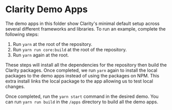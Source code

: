 # Clarity Demo Apps

The demo apps in this folder show Clarity's minimal default setup across several
different frameworks and libraries. To run an example, complete the following steps:

1. Run `yarn` at the root of the repository.
2. Run `yarn run core:build` at the root of the repository.
3. Run `yarn` again at the root.

These steps will install all the dependencies for the repository then build the
Clarity packages. Once completed, we run `yarn` again to install the local packages
to the demo apps instead of using the packages on NPM. This extra install links
the local package to the app allowing us to test local changes.

Once completed, run the `yarn start` command in the desired demo. You can run
`yarn run build` in the `/apps` directory to build all the demo apps.
